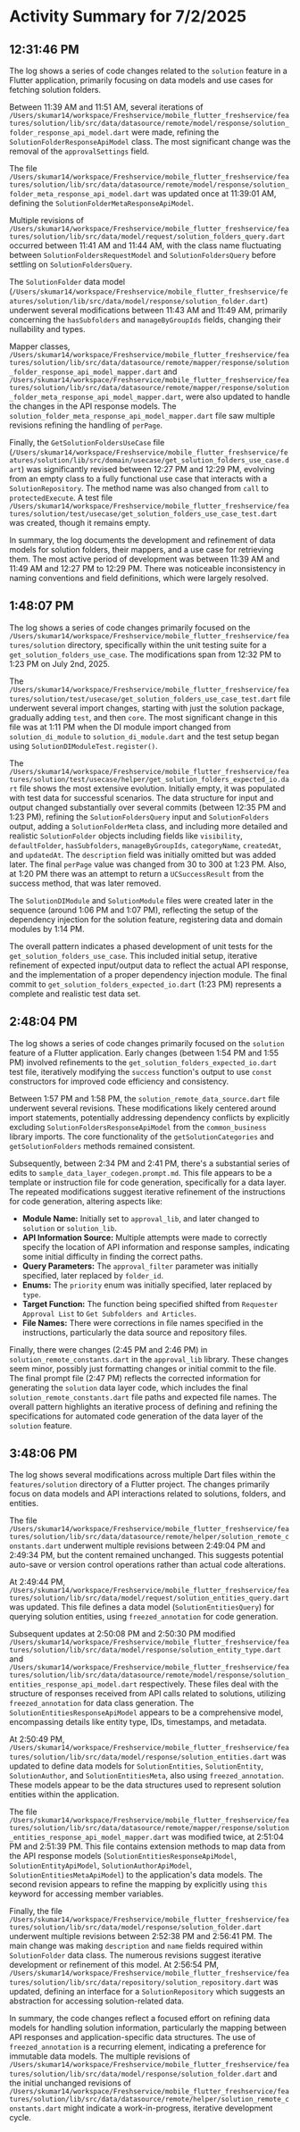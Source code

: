 # Activity Summary for 7/2/2025

## 12:31:46 PM
The log shows a series of code changes related to the `solution` feature in a Flutter application, primarily focusing on data models and use cases for fetching solution folders.

Between 11:39 AM and 11:51 AM, several iterations of  `/Users/skumar14/workspace/Freshservice/mobile_flutter_freshservice/features/solution/lib/src/data/datasource/remote/model/response/solution_folder_response_api_model.dart`  were made, refining the `SolutionFolderResponseApiModel` class.  The most significant change was the removal of the `approvalSettings` field.

The file `/Users/skumar14/workspace/Freshservice/mobile_flutter_freshservice/features/solution/lib/src/data/datasource/remote/model/response/solution_folder_meta_response_api_model.dart`  was updated once at 11:39:01 AM, defining the `SolutionFolderMetaResponseApiModel`.


Multiple revisions of `/Users/skumar14/workspace/Freshservice/mobile_flutter_freshservice/features/solution/lib/src/data/model/request/solution_folders_query.dart` occurred between 11:41 AM and 11:44 AM,  with the class name fluctuating between `SolutionFoldersRequestModel` and `SolutionFoldersQuery` before settling on `SolutionFoldersQuery`.

The `SolutionFolder` data model  (`/Users/skumar14/workspace/Freshservice/mobile_flutter_freshservice/features/solution/lib/src/data/model/response/solution_folder.dart`) underwent several modifications between 11:43 AM and 11:49 AM, primarily concerning the `hasSubfolders` and `manageByGroupIds` fields, changing their nullability and types.

Mapper classes,  `/Users/skumar14/workspace/Freshservice/mobile_flutter_freshservice/features/solution/lib/src/data/datasource/remote/mapper/response/solution_folder_response_api_model_mapper.dart` and `/Users/skumar14/workspace/Freshservice/mobile_flutter_freshservice/features/solution/lib/src/data/datasource/remote/mapper/response/solution_folder_meta_response_api_model_mapper.dart`, were also updated to handle the changes in the API response models. The `solution_folder_meta_response_api_model_mapper.dart` file saw multiple revisions refining the handling of `perPage`.

Finally, the `GetSolutionFoldersUseCase` file (`/Users/skumar14/workspace/Freshservice/mobile_flutter_freshservice/features/solution/lib/src/domain/usecase/get_solution_folders_use_case.dart`) was significantly revised between 12:27 PM and 12:29 PM, evolving from an empty class to a fully functional use case that interacts with a `SolutionRepository`.  The method name was also changed from `call` to `protectedExecute`. A test file  `/Users/skumar14/workspace/Freshservice/mobile_flutter_freshservice/features/solution/test/usecase/get_solution_folders_use_case_test.dart`  was created, though it remains empty.

In summary, the log documents the development and refinement of data models for solution folders, their mappers, and a use case for retrieving them.  The most active period of development was between 11:39 AM and 11:49 AM and 12:27 PM to 12:29 PM.  There was noticeable inconsistency in naming conventions and field definitions, which were largely resolved.


## 1:48:07 PM
The log shows a series of code changes primarily focused on the `/Users/skumar14/workspace/Freshservice/mobile_flutter_freshservice/features/solution` directory, specifically within the unit testing suite for a `get_solution_folders_use_case`.  The modifications span from 12:32 PM to 1:23 PM on July 2nd, 2025.

The `/Users/skumar14/workspace/Freshservice/mobile_flutter_freshservice/features/solution/test/usecase/get_solution_folders_use_case_test.dart` file underwent several import changes,  starting with just the solution package, gradually adding `test`, and then `core`.  The most significant change in this file was at 1:11 PM when the DI module import changed from `solution_di_module` to `solution_di_module.dart` and the test setup began using `SolutionDIModuleTest.register()`.

The  `/Users/skumar14/workspace/Freshservice/mobile_flutter_freshservice/features/solution/test/usecase/helper/get_solution_folders_expected_io.dart` file shows the most extensive evolution.  Initially empty, it was populated with test data for successful scenarios. The data structure for input and output changed substantially over several commits (between 12:35 PM and 1:23 PM), refining the `SolutionFoldersQuery` input and `SolutionFolders` output,  adding a `SolutionFolderMeta` class, and including more detailed and realistic `SolutionFolder` objects including fields like `visibility`, `defaultFolder`, `hasSubfolders`, `manageByGroupIds`, `categoryName`, `createdAt`, and `updatedAt`. The `description` field was initially omitted but was added later. The final `perPage` value was changed from 30 to 300 at 1:23 PM. Also, at 1:20 PM there was an attempt to return a `UCSuccessResult` from the success method, that was later removed.

The `SolutionDIModule` and `SolutionModule` files were created later in the sequence (around 1:06 PM and 1:07 PM), reflecting the setup of the dependency injection for the solution feature, registering data and domain modules by 1:14 PM.


The overall pattern indicates a phased development of unit tests for the `get_solution_folders_use_case`. This included initial setup, iterative refinement of expected input/output data to reflect the actual API response, and the implementation of a proper dependency injection module.  The final commit to `get_solution_folders_expected_io.dart` (1:23 PM) represents a complete and realistic test data set.


## 2:48:04 PM
The log shows a series of code changes primarily focused on the `solution` feature of a Flutter application.  Early changes (between 1:54 PM and 1:55 PM) involved refinements to the `get_solution_folders_expected_io.dart` test file, iteratively modifying the `success` function's output to use `const` constructors for improved code efficiency and consistency.

Between 1:57 PM and 1:58 PM, the `solution_remote_data_source.dart` file underwent several revisions.  These modifications likely centered around import statements, potentially addressing dependency conflicts by explicitly excluding `SolutionFoldersResponseApiModel` from the `common_business` library imports.  The core functionality of the `getSolutionCategories` and `getSolutionFolders` methods remained consistent.


Subsequently, between 2:34 PM and 2:41 PM, there's a substantial series of edits to `sample_data_layer_codegen.prompt.md`. This file appears to be a template or instruction file for code generation, specifically for a data layer.  The repeated modifications suggest iterative refinement of the instructions for code generation, altering aspects like:

* **Module Name:** Initially set to `approval_lib`, and later changed to `solution` or `solution_lib`.
* **API Information Source:** Multiple attempts were made to correctly specify the location of API information and response samples,  indicating some initial difficulty in finding the correct paths.
* **Query Parameters:**  The `approval_filter` parameter was initially specified, later replaced by  `folder_id`.
* **Enums:** The `priority` enum was initially specified, later replaced by `type`.
* **Target Function:** The function being specified shifted from `Requester Approval List` to `Get Subfolders and Articles`.
* **File Names:** There were corrections in file names specified in the instructions, particularly the data source and repository files.

Finally, there were changes (2:45 PM and 2:46 PM) in `solution_remote_constants.dart` in the `approval_lib` library.  These changes seem minor, possibly just formatting changes or initial commit to the file.  The final prompt file (2:47 PM) reflects the corrected information for generating the `solution` data layer code, which includes the final `solution_remote_constants.dart` file paths and expected file names.  The overall pattern highlights an iterative process of defining and refining the specifications for automated code generation of the data layer of the `solution` feature.


## 3:48:06 PM
The log shows several modifications across multiple Dart files within the `features/solution` directory of a Flutter project.  The changes primarily focus on data models and API interactions related to solutions, folders, and entities.

The file `/Users/skumar14/workspace/Freshservice/mobile_flutter_freshservice/features/solution/lib/src/data/datasource/remote/helper/solution_remote_constants.dart` underwent multiple revisions between 2:49:04 PM and 2:49:34 PM, but the content remained unchanged.  This suggests potential auto-save or version control operations rather than actual code alterations.

At 2:49:44 PM,  `/Users/skumar14/workspace/Freshservice/mobile_flutter_freshservice/features/solution/lib/src/data/model/request/solution_entities_query.dart` was updated. This file defines a data model (`SolutionEntitiesQuery`) for querying solution entities, using `freezed_annotation` for code generation.

Subsequent updates at 2:50:08 PM and 2:50:30 PM modified `/Users/skumar14/workspace/Freshservice/mobile_flutter_freshservice/features/solution/lib/src/data/model/response/solution_entity_type.dart` and `/Users/skumar14/workspace/Freshservice/mobile_flutter_freshservice/features/solution/lib/src/data/datasource/remote/model/response/solution_entities_response_api_model.dart` respectively.  These files deal with the structure of responses received from API calls related to solutions, utilizing `freezed_annotation` for data class generation.  The `SolutionEntitiesResponseApiModel` appears to be a comprehensive model, encompassing details like entity type, IDs, timestamps, and metadata.

At 2:50:49 PM, `/Users/skumar14/workspace/Freshservice/mobile_flutter_freshservice/features/solution/lib/src/data/model/response/solution_entities.dart` was updated to define data models for `SolutionEntities`, `SolutionEntity`, `SolutionAuthor`, and `SolutionEntitiesMeta`, also using `freezed_annotation`.  These models appear to be the data structures used to represent solution entities within the application.

The file `/Users/skumar14/workspace/Freshservice/mobile_flutter_freshservice/features/solution/lib/src/data/datasource/remote/mapper/response/solution_entities_response_api_model_mapper.dart` was modified twice, at 2:51:04 PM and 2:51:39 PM.  This file contains extension methods to map data from the API response models (`SolutionEntitiesResponseApiModel`, `SolutionEntityApiModel`, `SolutionAuthorApiModel`, `SolutionEntitiesMetaApiModel`) to the application's data models.  The second revision appears to refine the mapping by explicitly using `this` keyword for accessing member variables.

Finally, the file `/Users/skumar14/workspace/Freshservice/mobile_flutter_freshservice/features/solution/lib/src/data/model/response/solution_folder.dart` underwent multiple revisions between 2:52:38 PM and 2:56:41 PM. The main change was making `description` and `name` fields required within `SolutionFolder` data class.  The numerous revisions suggest iterative development or refinement of this model.  At 2:56:54 PM, `/Users/skumar14/workspace/Freshservice/mobile_flutter_freshservice/features/solution/lib/src/data/repository/solution_repository.dart` was updated, defining an interface for a `SolutionRepository` which suggests an abstraction for accessing solution-related data.

In summary, the code changes reflect a focused effort on refining data models for handling solution information, particularly the mapping between API responses and application-specific data structures.  The use of `freezed_annotation` is a recurring element, indicating a preference for immutable data models.  The multiple revisions of `/Users/skumar14/workspace/Freshservice/mobile_flutter_freshservice/features/solution/lib/src/data/model/response/solution_folder.dart` and the initial unchanged revisions of `/Users/skumar14/workspace/Freshservice/mobile_flutter_freshservice/features/solution/lib/src/data/datasource/remote/helper/solution_remote_constants.dart` might indicate a work-in-progress, iterative development cycle.
